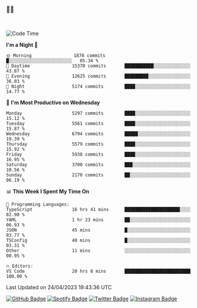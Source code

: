 ### 🤙🍺

<!-- <a href="https://github-readme-stats.vercel.app/api?username=hzak2xx&count_private=true&show_icons=true&theme=dracula">
  <img align="center" src="https://github-readme-stats.vercel.app/api?username=hzak2xx&count_private=true&show_icons=true&theme=dracula" />
</a>
</br> -->
</br>

<!--START_SECTION:waka-->
![Code Time](http://img.shields.io/badge/Code%20Time-2%2C357%20hrs%2051%20mins-blue)

**I'm a Night 🦉** 

```text
🌞 Morning                1870 commits        █░░░░░░░░░░░░░░░░░░░░░░░░   05.34 % 
🌆 Daytime                15370 commits       ███████████░░░░░░░░░░░░░░   43.87 % 
🌃 Evening                12625 commits       █████████░░░░░░░░░░░░░░░░   36.03 % 
🌙 Night                  5174 commits        ████░░░░░░░░░░░░░░░░░░░░░   14.77 % 
```
📅 **I'm Most Productive on Wednesday** 

```text
Monday                   5297 commits        ████░░░░░░░░░░░░░░░░░░░░░   15.12 % 
Tuesday                  5561 commits        ████░░░░░░░░░░░░░░░░░░░░░   15.87 % 
Wednesday                6794 commits        █████░░░░░░░░░░░░░░░░░░░░   19.39 % 
Thursday                 5579 commits        ████░░░░░░░░░░░░░░░░░░░░░   15.92 % 
Friday                   5938 commits        ████░░░░░░░░░░░░░░░░░░░░░   16.95 % 
Saturday                 3700 commits        ███░░░░░░░░░░░░░░░░░░░░░░   10.56 % 
Sunday                   2170 commits        ██░░░░░░░░░░░░░░░░░░░░░░░   06.19 % 
```


📊 **This Week I Spent My Time On** 

```text
💬 Programming Languages: 
TypeScript               16 hrs 41 mins      █████████████████████░░░░   82.90 % 
YAML                     1 hr 23 mins        ██░░░░░░░░░░░░░░░░░░░░░░░   06.93 % 
JSON                     45 mins             █░░░░░░░░░░░░░░░░░░░░░░░░   03.77 % 
TSConfig                 40 mins             █░░░░░░░░░░░░░░░░░░░░░░░░   03.31 % 
Other                    11 mins             ░░░░░░░░░░░░░░░░░░░░░░░░░   00.95 % 

🔥 Editors: 
VS Code                  20 hrs 8 mins       █████████████████████████   100.00 % 
```


 Last Updated on 24/04/2023 19:43:36 UTC
<!--END_SECTION:waka-->

[![GitHub Badge](https://img.shields.io/badge/GitHub-100000?style=for-the-badge&logo=github&logoColor=white)](https://github.com/hzak2xx)
[![Spotify Badge](https://img.shields.io/badge/Spotify-1ED760?&style=for-the-badge&logo=spotify&logoColor=white)](https://open.spotify.com/user/uf90s6sbbh75a1mt44clkhkvf)
[![Twitter Badge](https://img.shields.io/badge/Twitter-1DA1F2?style=for-the-badge&logo=twitter&logoColor=white)](https://twitter.com/hzak2xx)
[![Instagram Badge](https://img.shields.io/badge/Instagram-E4405F?style=for-the-badge&logo=instagram&logoColor=white)](https://www.instagram.com/hzak2xx/)
